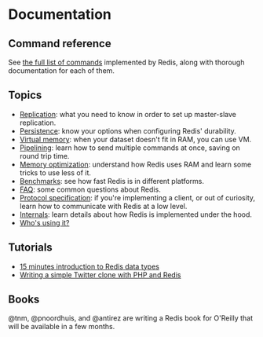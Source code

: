 Documentation
===

Command reference
---

See [the full list of commands](/commands) implemented by Redis, along
with thorough documentation for each of them.

Topics
---

* [Replication](/topics/replication): what you need to know in order to
set up master-slave replication.
* [Persistence](/topics/persistence): know your options when configuring
Redis' durability.
* [Virtual memory](/topics/virtual-memory): when your dataset doesn't
fit in RAM, you can use VM.
* [Pipelining](/topics/pipelining): learn how to send multiple commands
at once, saving on round trip time.
* [Memory optimization](/topics/memory-optimization): understand how
Redis uses RAM and learn some tricks to use less of it.
* [Benchmarks](/topics/benchmarks): see how fast Redis is in different
platforms.
* [FAQ](/topics/faq): some common questions about Redis.
* [Protocol specification](/topics/protocol): if you're implementing a
client, or out of curiosity, learn how to communicate with Redis at a
low level.
* [Internals](/topics/internals): learn details about how Redis is
implemented under the hood.
* [Who's using it?](/topics/whos-using-redis)

Tutorials
---

* [15 minutes introduction to Redis data types](/topics/data-types-intro)
* [Writing a simple Twitter clone with PHP and Redis](/topics/twitter-clone)

Books
---

@tnm, @pnoordhuis, and @antirez are writing a Redis book for O'Reilly that will be available in a few months.
